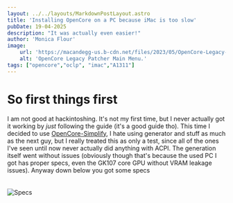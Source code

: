 ```yaml
---
layout: ../../layouts/MarkdownPostLayout.astro
title: 'Installing OpenCore on a PC because iMac is too slow'
pubDate: 19-04-2025
description: "It was actually even easier!"
author: 'Monica Flour'
image:
    url: 'https://macandegg-us.b-cdn.net/files/2023/05/OpenCore-Legacy-Patcher-Options.jpg'
    alt: 'OpenCore Legacy Patcher Main Menu.'
tags: ["opencore","oclp", "imac","A1311"]
---
```

# So first things first
I am not good at hackintoshing. It's not my first time, but I never actually got it working by *just* following the guide (it's a good guide tho). This time I decided to use [OpenCore-Simplify](https://github.com/lzhoang2801/OpCore-Simplify), I hate using generator and stuff as much as the next guy, but I really treated this as only a test, since all of the ones I've seen until now never actually did anything with ACPI. The generation itself went without issues (obviously though that's because the used PC I got has proper specs, even the GK107 core GPU without VRAM leakage issues). Anyway down below you got some specs
<br /><br /><br />
![Specs](http://localhost:4321/blog_assets/Zrzutekranu2025-04-19101233.png)

